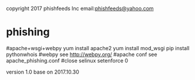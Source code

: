 copyright 2017 phishfeeds Inc
email:phishfeeds@yahoo.com

# phishing
#apache+wsgi+webpy
yum install apache2
yum install mod_wsgi
pip install pythonwhois
#webpy 
see http://webpy.org/
#apache conf
see apache_phishing.conf
#close selinux
setenforce 0

version
1.0
base on 2017.10.30
